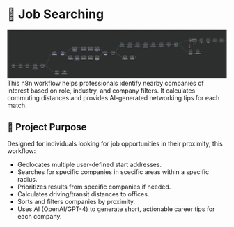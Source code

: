 # 📍 Job Searching
![Profile Picture](n8nBanner.png)
This n8n workflow helps professionals identify nearby companies of interest based on role, industry, and company filters. It calculates commuting distances and provides AI-generated networking tips for each match.
## 🚀 Project Purpose
Designed for individuals looking for job opportunities in their proximity, this workflow:
- Geolocates multiple user-defined start addresses.
- Searches for specific companies in scecific areas within a specific radius.
- Prioritizes results from specific companies if needed.
- Calculates driving/transit distances to offices.
- Sorts and filters companies by proximity.
- Uses AI (OpenAI/GPT-4) to generate short, actionable career tips for each company.
